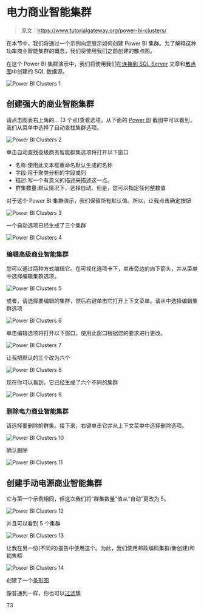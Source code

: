 # 电力商业智能集群

> 原文：<https://www.tutorialgateway.org/power-bi-clusters/>

在本节中，我们将通过一个示例向您展示如何创建 Power BI 集群。为了解释这种功率商业智能集群的概念，我们将使用我们之前创建的散点图。

在这个 Power BI 集群演示中，我们将使用我们在[连接到 SQL Server](https://www.tutorialgateway.org/connect-power-bi-to-sql-server/) 文章和[散点图](https://www.tutorialgateway.org/scatter-chart-in-power-bi/)中创建的 SQL 数据源。

![Power BI Clusters 1](img/07371c596dfc1c02f1c4b3ec3ea03c0a.png)

## 创建强大的商业智能集群

请点击图表右上角的… (3 个点)查看选项。从下面的 [Power BI](https://www.tutorialgateway.org/power-bi-tutorial/) 截图中可以看到，我们从菜单中选择了自动查找集群选项。

![Power BI Clusters 2](img/ac5db22f5d508ceb96241fa47ad5f672.png)

单击自动查找高级商务智能群集选项将打开以下窗口

*   名称:使用此文本框重命名默认生成的名称
*   字段:用于聚类分析的字段或列
*   描述:写一个有意义的描述来描述这一点。
*   群集数量:默认情况下，选择自动。但是，您可以指定任何整数值

对于这个 Power BI 集群演示，我们保留所有默认值。所以，让我点击确定按钮

![Power BI Clusters 3](img/66250b3a157619d928c5afec72798495.png)

一个自动选项已经生成了三个集群

![Power BI Clusters 4](img/0bab99e01f470a06e1436c571dd2d423.png)

### 编辑高级商业智能集群

您可以通过两种方式编辑它。在可视化选项卡下，单击旁边的向下箭头，并从菜单中选择编辑集群选项。

![Power BI Clusters 5](img/9cbc188a4afe5bf69455e80576a3f746.png)

或者，请选择要编辑的集群，然后右键单击它打开上下文菜单。请从中选择编辑集群选项

![Power BI Clusters 6](img/dada2e4ded6b3dca2071e369bf418d54.png)

单击编辑选项将打开以下窗口。使用此窗口根据您的要求进行更改。

![Power BI Clusters 7](img/6bde06d4e4fb9a30d5ce0043a20f17aa.png)

让我把默认的三个改为六个

![Power BI Clusters 8](img/15dd5b25e544cae98acd4bcb58b8daa1.png)

现在你可以看到，它已经生成了六个不同的集群

![Power BI Clusters 9](img/45c5fecb0f69cc31b3cc6d65fb647c0e.png)

### 删除电力商业智能集群

请选择要删除的群集。接下来，右键单击它并从上下文菜单中选择删除选项。

![Power BI Clusters 10](img/abdfc6a3a8133db787e55bb0291077ba.png)

确认删除

![Power BI Clusters 11](img/bf436007e0a01a6e8324911e9ead1396.png)

## 创建手动电源商业智能集群

它与第一个示例相同，但这次我们将“群集数量”值从“自动”更改为 5。

![Power BI Clusters 12](img/fdc8fb535f19b776f6bc28b616681cb1.png)

并且可以看到 5 个集群

![Power BI Clusters 13](img/b3eb31f3b147ca6ec54831f10fe5d131.png)

让我在另一份(不同的)报告中使用这个。为此，我们使用邮政编码集群(新创建)和销售额

![Power BI Clusters 14](img/f28e62521bfadbb583180ebb9540dcc6.png)

创建了一个[条形图](https://www.tutorialgateway.org/power-bi-bar-chart/)

像普通列一样，你也可以[过滤](https://www.tutorialgateway.org/power-bi-basic-filters/)簇

T3